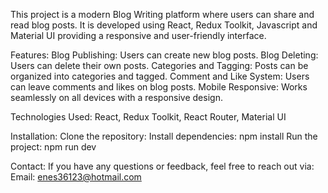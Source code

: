 This project is a modern Blog Writing platform where users can share and read blog posts. It is developed using React, Redux Toolkit, Javascript and Material UI providing a responsive and user-friendly interface.

Features:
Blog Publishing: Users can create new blog posts.
Blog Deleting: Users can delete their own posts.
Categories and Tagging: Posts can be organized into categories and tagged.
Comment and Like System: Users can leave comments and likes on blog posts.
Mobile Responsive: Works seamlessly on all devices with a responsive design.

Technologies Used:
React, Redux Toolkit, React Router, Material UI

Installation:
Clone the repository:
Install dependencies: npm install
Run the project: npm run dev

Contact:
If you have any questions or feedback, feel free to reach out via:
Email: enes36123@hotmail.com


 
